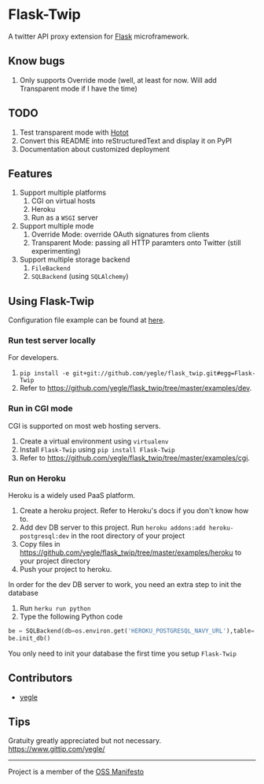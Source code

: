 Flask-Twip
===========

A twitter API proxy extension for [Flask](http://flask.pocoo.org) microframework.


## Know bugs

1. Only supports Override mode (well, at least for now. Will add Transparent mode if I have the time)

## TODO

1. Test transparent mode with [Hotot](http://www.hotot.org)
2. Convert this README into reStructuredText and display it on PyPI
3. Documentation about customized deployment

## Features

 1. Support multiple platforms
    1. CGI on virtual hosts
    2. Heroku
    3. Run as a `WSGI` server
 2. Support multiple mode
    1. Override Mode: override OAuth signatures from clients
    2. Transparent Mode: passing all HTTP paramters onto Twitter (still experimenting)
 3. Support multiple storage backend
    1. `FileBackend`
    2. `SQLBackend` (using `SQLAlchemy`)

## Using Flask-Twip

Configuration file example can be found at [here](https://github.com/yegle/flask_twip/blob/master/examples/settings-example.py).

### Run test server locally

For developers.

 1. `pip install -e git+git://github.com/yegle/flask_twip.git#egg=Flask-Twip`
 2. Refer to <https://github.com/yegle/flask_twip/tree/master/examples/dev>.

### Run in CGI mode

CGI is supported on most web hosting servers.

 1. Create a virtual environment using `virtualenv`
 2. Install `Flask-Twip` using `pip install Flask-Twip`
 3. Refer to <https://github.com/yegle/flask_twip/tree/master/examples/cgi>.

### Run on Heroku

Heroku is a widely used PaaS platform.

 1. Create a heroku project. Refer to Heroku's docs if you don't know how to.
 2. Add dev DB server to this project. Run `heroku addons:add heroku-postgresql:dev` in the root directory of your project
 3. Copy files in <https://github.com/yegle/flask_twip/tree/master/examples/heroku> to your project directory
 4. Push your project to heroku.

In order for the dev DB server to work, you need an extra step to init the database

 1. Run `herku run python`
 2. Type the following Python code

```python
be = SQLBackend(db=os.environ.get('HEROKU_POSTGRESQL_NAVY_URL'),table='twip_tokens')
be.init_db()
```

You only need to init your database the first time you setup `Flask-Twip`

## Contributors

* [yegle](https://github.com/yegle)

## Tips

Gratuity greatly appreciated but not necessary. <https://www.gittip.com/yegle/>

---

Project is a member of the [OSS Manifesto](http://ossmanifesto.org/)
